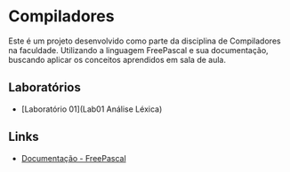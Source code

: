 # Compiladores
Este é um projeto desenvolvido como parte da disciplina de Compiladores na faculdade. Utilizando a linguagem FreePascal e sua documentação, buscando aplicar os conceitos aprendidos em sala de aula.

## Laboratórios
- [Laboratório 01](Lab01 Análise Léxica)

## Links
- [Documentação - FreePascal](https://www.freepascal.org/docs-html/ref/refch1.html#x8-70001)
